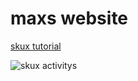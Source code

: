 <html>

<head>
 
</head>

<body>
        
<h1> maxs website</h1>


<a href="https://skuxdlx.github.io/edwinnsphinxcat/"> skux tutorial</a>

<img src="https://www.valleyprofile.co.nz/wp-content/uploads/2022/05/P1-VALLEY-PROFILE-Martina-Dairy-Ram-raid-WEB.jpg" alt="skux activitys">


</body>

</html>



